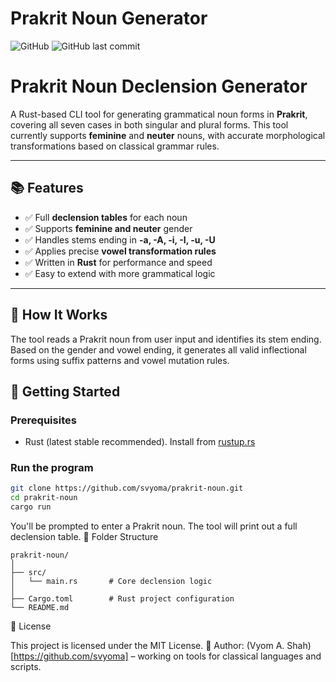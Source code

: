 # Prakrit Noun Generator  
![GitHub](https://img.shields.io/github/license/svyoma/prakrit-verb)					![GitHub last commit](https://img.shields.io/github/last-commit/svyoma/prakrit-verb)


# Prakrit Noun Declension Generator

A Rust-based CLI tool for generating grammatical noun forms in **Prakrit**, covering all seven cases in both singular and plural forms. This tool currently supports **feminine** and **neuter** nouns, with accurate morphological transformations based on classical grammar rules.

---

## 📚 Features

- ✅ Full **declension tables** for each noun
- ✅ Supports **feminine and neuter** gender
- ✅ Handles stems ending in **-a, -A, -i, -I, -u, -U**
- ✅ Applies precise **vowel transformation rules**
- ✅ Written in **Rust** for performance and speed
- ✅ Easy to extend with more grammatical logic

---

## 🧠 How It Works

The tool reads a Prakrit noun from user input and identifies its stem ending. Based on the gender and vowel ending, it generates all valid inflectional forms using suffix patterns and vowel mutation rules.

## 🚀 Getting Started

### Prerequisites

- Rust (latest stable recommended). Install from [rustup.rs](https://rustup.rs/)

### Run the program

```bash
git clone https://github.com/svyoma/prakrit-noun.git
cd prakrit-noun
cargo run
```

You'll be prompted to enter a Prakrit noun. The tool will print out a full declension table.
📁 Folder Structure
```
prakrit-noun/
│
├── src/
│   └── main.rs       # Core declension logic
│
├── Cargo.toml        # Rust project configuration
└── README.md
```
📝 License

This project is licensed under the MIT License.
👤 Author: (Vyom A. Shah)[https://github.com/svyoma] – working on tools for classical languages and scripts.
